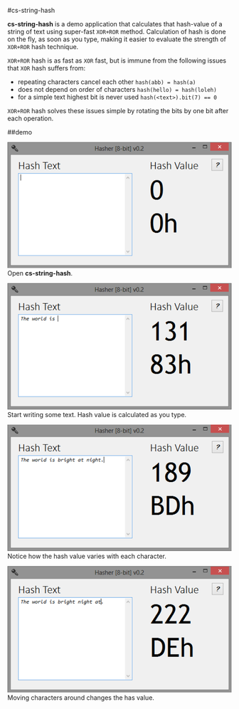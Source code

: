 #cs-string-hash

**cs-string-hash** is a demo application that calculates that hash-value of
a string of text using super-fast `XOR+ROR` method. Calculation of hash
is done on the fly, as soon as you type, making it easier to evaluate the
strength of `XOR+ROR` hash technique.

`XOR+ROR` hash is as fast as `XOR` fast, but is immune from the
following issues that `XOR` hash suffers from:
- repeating characters cancel each other `hash(abb) = hash(a)`
- does not depend on order of characters `hash(hello) = hash(loleh)`
- for a simple text highest bit is never used `hash(<text>).bit(7) == 0`

`XOR+ROR` hash solves these issues simple by rotating the bits by one bit
after each operation.


##demo

<img src="/assets/img/0.png"><br/>
Open **cs-string-hash**. 


<img src="/assets/img/1.png"><br/>
Start writing some text. Hash value is calculated as you type.


<img src="/assets/img/2.png"><br/>
Notice how the hash value varies with each character.


<img src="/assets/img/3.png"><br/>
Moving characters around changes the has value.
